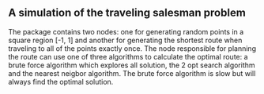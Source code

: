 ## A simulation of the traveling salesman problem

The package contains two nodes: one for generating random points in a square region [-1, 1] and another for generating the shortest route when traveling to all of the points exactly once. The node responsible for planning the route can use one of three algorithms to calculate the optimal route: a brute force algorithm which explores all solution, the 2 opt search algorithm and the nearest neigbor algorithm. The brute force algorithm is slow but will always find the optimal solution.  